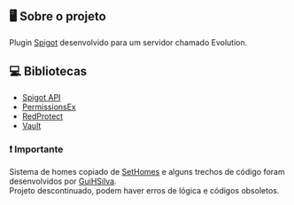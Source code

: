 ## :desktop_computer: Sobre o projeto
Plugin [Spigot](https://www.spigotmc.org/) desenvolvido para um servidor chamado Evolution.

## :computer: Bibliotecas
- [Spigot API](https://hub.spigotmc.org/javadocs/spigot/)
- [PermissionsEx](https://dev.bukkit.org/projects/permissionsex)
- [RedProtect](https://www.spigotmc.org/resources/redprotect-anti-grief-server-protection-region-management-1-7-1-16.15841/)
- [Vault](https://dev.bukkit.org/projects/vault)

### :exclamation: Importante
Sistema de homes copiado de [SetHomes](https://github.com/Xquiset/SetHomes) e alguns trechos de código foram desenvolvidos por [GuiHSilva](https://github.com/GuiHSilva).  
Projeto descontinuado, podem haver erros de lógica e códigos obsoletos.
